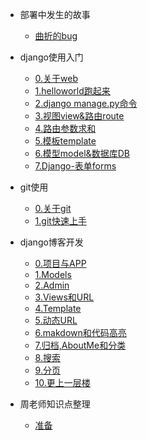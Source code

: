 - 部署中发生的故事
  - [曲折的bug](0-first.md)

- django使用入门
  - [0.关于web](00-about-web.md)
  - [1.helloworld跑起来](01-helloworld.md)
  - [2.django manage.py命令](02-base-command.md)
  - [3.视图view&路由route](03-view-route.md)
  - [4.路由参数求和](04-route-agr-add.md)
  - [5.模板template](05-template.md)
  - [6.模型model&数据库DB](06-model&DB.md)
  - [7.Django-表单forms](07-Django-forms.md)

- git使用
  - [0.关于git](b00-git.md)
  - [1.git快速上手](b01-git.md)
  
 
- django博客开发
  - [0.项目与APP](pre2.md)
  - [1.Models](pre3.md)
  - [2.Admin](pre4.md)
  - [3.Views和URL](pre5.md)
  - [4.Template](pre6.md)
  - [5.动态URL](pre7.md)
  - [6.makdown和代码高亮](pre8.md)
  - [7.归档,AboutMe和分类](pre9.md)
  - [8.搜索](pre10.md)
  - [9.分页](pre11.md)
  - [10.更上一层楼](pre12.md)

- 周老师知识点整理
  - [准备](pre3.md)

